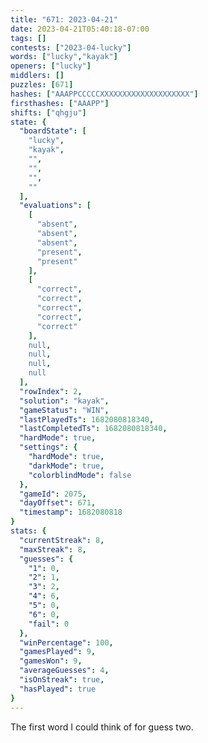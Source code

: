 ```yaml
---
title: "671: 2023-04-21"
date: 2023-04-21T05:40:18-07:00
tags: []
contests: ["2023-04-lucky"]
words: ["lucky","kayak"]
openers: ["lucky"]
middlers: []
puzzles: [671]
hashes: ["AAAPPCCCCCXXXXXXXXXXXXXXXXXXXX"]
firsthashes: ["AAAPP"]
shifts: ["qhgju"]
state: {
  "boardState": [
    "lucky",
    "kayak",
    "",
    "",
    "",
    ""
  ],
  "evaluations": [
    [
      "absent",
      "absent",
      "absent",
      "present",
      "present"
    ],
    [
      "correct",
      "correct",
      "correct",
      "correct",
      "correct"
    ],
    null,
    null,
    null,
    null
  ],
  "rowIndex": 2,
  "solution": "kayak",
  "gameStatus": "WIN",
  "lastPlayedTs": 1682080818340,
  "lastCompletedTs": 1682080818340,
  "hardMode": true,
  "settings": {
    "hardMode": true,
    "darkMode": true,
    "colorblindMode": false
  },
  "gameId": 2075,
  "dayOffset": 671,
  "timestamp": 1682080818
}
stats: {
  "currentStreak": 8,
  "maxStreak": 8,
  "guesses": {
    "1": 0,
    "2": 1,
    "3": 2,
    "4": 6,
    "5": 0,
    "6": 0,
    "fail": 0
  },
  "winPercentage": 100,
  "gamesPlayed": 9,
  "gamesWon": 9,
  "averageGuesses": 4,
  "isOnStreak": true,
  "hasPlayed": true
}
---
```

<!-- more -->
The first word I could think of for guess two.

